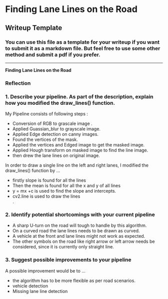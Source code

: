 # **Finding Lane Lines on the Road** 

## Writeup Template

### You can use this file as a template for your writeup if you want to submit it as a markdown file. But feel free to use some other method and submit a pdf if you prefer.

---

**Finding Lane Lines on the Road**

### Reflection

### 1. Describe your pipeline. As part of the description, explain how you modified the draw_lines() function.

My Pipeline consists of following steps :

- Conversion of RGB to grascale image .
- Applied Guassian_blur to grayscale image.
- Applied Edge detection on canny images.
- Found the vertices of the mask.
- Applied the vertices and Edged image  to get the masked image.
- Applied Hough transform on masked image to find the line image.
- then drew the lane lines on original image.

In order to draw a single line on the left and right lanes, I modified the draw_lines() function by ...

- firstly slope is found for all the lines
- Then the mean is found for all the x and y of all lines
- y = mx +c is used to find the slope and intercepts.
- cv2.line is used to draw the lines	
.
 
### 2. Identify potential shortcomings with your current pipeline

- A sharp U-turn on the road will tough to handle by this algorithm.
- On a curved road the lane lines needs to be drawn as curved.
- A vehicle at the front and lane lines might not work as expected.
- The other symbols on the road like right arrow or left arrow needs be considered,
  since it is currently only straight line.

### 3. Suggest possible improvements to your pipeline

A possible improvement would be to ...

- the algorithm has to be more flexible as per road scenarios.
- vehicle detection 
- Missing lane line detection 


